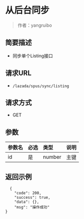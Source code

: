 # 从后台同步

> 作者：yangruibo

## 简要描述

- 同步单个Listing接口

## 请求URL
- ` /lazada/spus/sync/listing `
  
## 请求方式
- GET 

## 参数

|参数名|必选|类型|说明|
|:----    |:---|:----- |-----   |
|id |是  |number |主键   |

## 返回示例 

``` 
  {
    "code": 200,
    "success": true,
    "data": {},
    "msg": "操作成功"
}
```